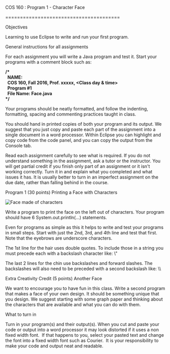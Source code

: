 COS 160 : Program 1 - Character Face  

=======================================

Objectives

Learning to use Eclipse to write and run your first program.  

General instructions for all assignments  

For each assignment you will write a Java program and test it. Start your programs with a comment block such as:

**/\*  
  NAME: <your name>  
  COS 160, Fall 2016, Prof. xxxxx, <Class day & time>   
  Program #1  
  File Name: Face.java  
\*/**

Your programs should be neatly formatted, and follow the indenting, formatting, spacing and commenting practices taught in class.  

You should hand in printed copies of both your program and its output. We suggest that you just copy and paste each part of the assignment into a single document in a word processor. Within Eclipse you can highlight and copy code from the code panel, and you can copy the output from the Console tab.  

Read each assignment carefully to see what is required. If you do not understand something in the assignment, ask a tutor or the instructor. You will get partial credit if you finish only part of an assignment or it isn't working correctly. Turn it in and explain what you completed and what issues it has. It is usually better to turn in an imperfect assignment on the due date, rather than falling behind in the course.  

Program 1 (30 points) Printing a Face with Characters  

![Face made of characters](https://www.cs.usm.maine.edu/~boothe/cos160/programs/Program1_files/face.png)

Write a program to print the face on the left out of characters. Your program should have 6 System.out.println(...) statements.

Even for programs as simple as this it helps to write and test your programs in small steps. Start with just the 2nd, 3rd, and 4th line and test that first. Note that the eyebrows are underscore characters.  

The 1st line for the hair uses double quotes. To include those in a string you must precede each with a backslash character like: \\"

The last 2 lines for the chin use backslashes and forward slashes. The backslashes will also need to be preceded with a second backslash like: \\\\

Extra Creativity Credit (5 points) Another Face

We want to encourage you to have fun in this class. Write a second program that makes a face of your own design. It should be something unique that you design. We suggest starting with some graph paper and thinking about the characters that are available and what you can do with them.  

What to turn in

Turn in your program(s) and their output(s). When you cut and paste your code or output into a word processor it may look distorted if it uses a non fixed width font.  If that happens to you, select your pasted text and change the font into a fixed width font such as Courier.  It is your responsibility to make your code and output neat and readable.
